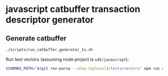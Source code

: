 # javascript catbuffer transaction descriptor generator

## Generate catbuffer

```sh
./scripts/run_catbuffer_generator_ts.sh
```

Run test vectors (assuming node project is `sdk/javascript`):

```bash
SCHEMAS_PATH="$(git rev-parse --show-toplevel)/tests/vectors" npm run catvectors
```
